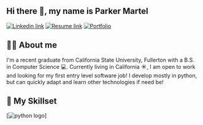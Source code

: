 ## Hi there 👋, my name is Parker Martel

[![Linkedin link](https://img.shields.io/badge/LinkedIn-0077B5?style=for-the-badge&logo=linkedin&logoColor=white)](https://www.linkedin.com/in/parker-martel-616251260/)
[![Resume link](https://img.shields.io/badge/Resume-FF0000?style=for-the-badge)](https://parker-martel.github.io/assets/Resume-2.pdf)
[![Portfolio](https://img.shields.io/badge/Portfolio-2E2E2E?style=for-the-badge)](https://parker-martel.github.io/)

## 🙋‍♂️ About me

I'm a recent graduate from California State University, Fullerton with a B.S. in Computer Science 💻. Currently living in California ☀️, I am open to work and looking for my first entry level software job! I develop mostly in python, but can quickly adapt and learn other technologies if need be! 

## 🌱 My Skillset

[![python logo](![image](https://github.com/parker-martel/parker-martel/assets/112444705/f4a40150-b663-4d1a-a536-448d26e38e20)
)]

<!---
parker-martel/parker-martel is a ✨ special ✨ repository because its `README.md` (this file) appears on your GitHub profile.
You can click the Preview link to take a look at your changes.
--->
